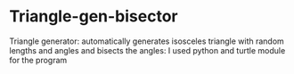 # Triangle-gen-bisector
Triangle generator: automatically generates isosceles triangle with random lengths and angles and bisects the angles: I used python and turtle module for the program
